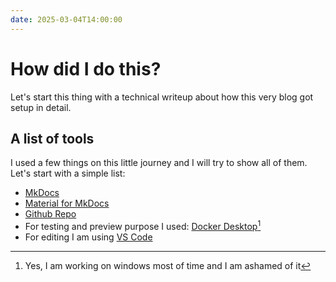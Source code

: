 ```yaml
---
date: 2025-03-04T14:00:00
---
```


# How did I do this?

Let's start this thing with a technical writeup about how this very blog got setup in detail.

## A list of tools

I used a few things on this little journey and I will try to show all of them. Let's start with a simple list:

- [MkDocs](https://www.mkdocs.org/user-guide/deploying-your-docs/)
- [Material for MkDocs](https://github.com/squidfunk/mkdocs-material)
- [Github Repo](https://github.com/neuromancer10/blog)
- For testing and preview purpose I used: [Docker Desktop](https://www.docker.com/products/docker-desktop/)[^1]
- For editing I am using [VS Code](https://code.visualstudio.com)

[^1]: Yes, I am working on windows most of time and I am ashamed of it

